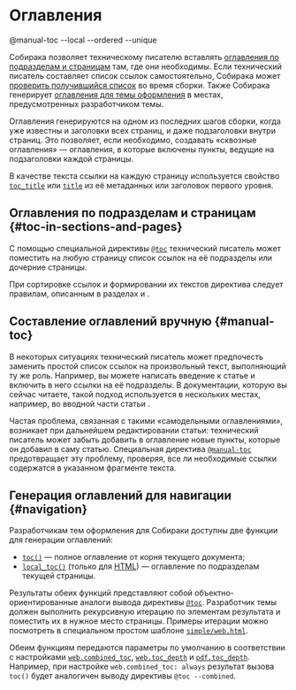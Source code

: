 # Оглавления

@manual-toc --local --ordered --unique

Собирака позволяет техническому писателю вставлять [оглавления по подразделам и страницам](#toc-in-sections-and-pages) там, где они необходимы. Если технический писатель составляет список ссылок самостоятельно, Собирака может [проверить получившийся список](#manual-toc) во время сборки. Также Собирака генерирует [оглавления для темы оформления](#navigation) в местах, предусмотренных разработчиком темы.

Оглавления генерируются на одном из последних шагов сборки, когда уже известны и заголовки всех страниц, и даже подзаголовки внутри страниц. Это позволяет, если необходимо, создавать «сквозные оглавления» — оглавления, в которые включены пункты, ведущие на подзаголовки каждой страницы.

В качестве текста ссылки на каждую страницу используется свойство [`toc_title`](metadata.md#toc_title) или [`title`](metadata.md#title) из её метаданных или заголовок первого уровня.

## Оглавления по подразделам и страницам {#toc-in-sections-and-pages}

С помощью специальной директивы [`@toc`](../writing/directives.md#toc) технический писатель может поместить на любую страницу список ссылок на её подразделы или дочерние страницы.

При сортировке ссылок и формировании их текстов директива следует правилам, описанным в разделах [](files.md) и [](nav.md).

## Составление оглавлений вручную {#manual-toc}

В некоторых ситуациях технический писатель может предпочесть заменить простой список ссылок на произвольный текст, выполняющий ту же роль. Например, вы можете написать введение к статье и включить в него ссылки на её подразделы. В документации, которую вы сейчас читаете, такой подход используется в нескольких местах, например, во вводной части статьи [](../writing/links.md).

Частая проблема, связанная с такими «самодельными оглавлениями», возникает при дальнейшем редактировании статьи: технический писатель может забыть добавить в оглавление новые пункты, которые он добавил в саму статью. Специальная директива [`@manual-toc`](../writing/directives.md#manual-toc) предотвращает эту проблему, проверяя, все ли необходимые ссылки содержатся в указанном фрагменте текста.

## Генерация оглавлений для навигации {#navigation}

Разработчикам тем оформления для Собираки доступны две функции для генерации оглавлений:

- [`toc()`](../../../src/sobiraka/processing/toc.py#:~:text=def%20toc) — полное оглавление от корня текущего документа;
- [`local_toc()`](../../../src/sobiraka/processing/toc.py#:~:text=def%20local_toc) (только для [HTML](../build-html/)) — оглавление по подразделам текущей страницы.

Результаты обеих функций представляют собой объектно-ориентированные аналоги вывода директивы [`@toc`](../writing/directives.md#toc). Разработчик темы должен выполнить рекурсивную итерацию по элементам результата и поместить их в нужное место страницы. Примеры итерации можно посмотреть в специальном простом шаблоне [`simple/web.html`](../../../src/sobiraka/files/themes/simple/web.html).

Обеим функциям передаются параметры по умолчанию в соответствии с настройками [`web.combined_toc`](../reference/configuration.md#web.combined_toc), [`web.toc_depth`](../reference/configuration.md#web.toc_depth) и [`pdf.toc_depth`](../reference/configuration.md#pdf.toc_depth). Например, при настройке `web.combined_toc: always` результат вызова `toc()` будет аналогичен выводу директивы `@toc --combined`.